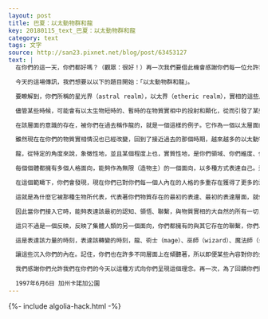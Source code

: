 ```yaml
---
layout: post
title: 巴夏：以太動物群和龍
key: 20180115_text_巴夏：以太動物群和龍
category: text
tags: 文字
source: http://san23.pixnet.net/blog/post/63453127
text: |
  在你們的這一天，你們都好嗎？（觀眾：很好！）再一次我們要借此機會感謝你們每一位允許我們通過這個特別的門戶，在這一天與你們的文明交流。再一次，每當我們文明被給與一個機會，以這種方式與你們交流，它打開了我們對宇宙的瞭解，通過體驗你們每一個人的獨特視角，我們瞭解到更多無限（造物主）表達自己的方式。因此我們感謝你們的這份禮物。

  今天的這場傳訊，我們想要以以下的題目開始：「以太動物群和龍」。

  要瞭解到，你們所稱的星光界（astral realm），以太界（etheric realm），實相的這些層面，這些維度，和你們的維度一樣充滿了居民，居住於其中的種種形態的意識，可能並不總是擁有一個物質的對應版本。在星光界和以太界，有著和物質界同樣繁多的各種形態的植物群（flora）和動物群（fauna）。任何物質的存在，在某種程度上，都擁有一個星光的和以太的對應版本。但並非每一個以太的存在都會在物質實相中顯化自己、或是固化自己的某一個版本。所以在很多方面，以太維度，星光層面，在許多方面，包含了你們在物質實相中未曾經驗過的事物，在生活中不曾顯現過的事物。

  儘管某些時候，可能會有以太生物短時的、暫時的在物質實相中的投射和顯化，從而引發了某些生物和存在的神話、傳說與記憶。之後它們可能又消失返回了以太層面，提升它們的頻率回到以太層面，從而，在某種意義上，從物質實相消失，再一次，給這類所謂的神話和傳說的報告蒙上了神秘性。當事人知道他們確實看到了，之後卻無法「證明」其存在，因為它們不再顯現於物質界。

  在該層面的意識的存在，被你們在過去稱作龍的，就是一個這樣的例子。它作為一個以太層面的表達體存在著，在某種意義上，居住在或生活在較低層的星光界和以太界，僅僅在極少數的情況下，為了種種原因，將自己推入到物質實相中。當然，曾經有過，在你們所稱的古老歷史中，當條件更有助益的時候，實實在在地更加有傳導性（conductive）的時候，讓這類的存在能夠在物質界顯現更長一段時間，與現在它們能夠顯現的時間相比而言。

  雖然現在在你們的物質實相情況也已經改變，回到了接近過去的那個時期，越來越多的以太動物具有更多的能力和可能性—由於你們集體意識裡發生的改變—更具傳導性的氛圍，讓它們能夠變得可見、能夠顯現於物質實相，就像它們在很久以前所做過的一樣。所以也許越來越多你們星球上的人們會開始看到不同種類的互動、不同種類的存在，或者至少能夠，姑且這麼說，現實地，感覺到（sensing）這些存在，因為物質實相、星光實相和以太實相之間的帷幕正變得越來越薄。並且，你們所稱的靈魂的顯現，和其它的現象，如麥田圈，都在指示著，在此之前主要是、僅僅是存在於星光和以太領域的事物，如今更加能夠顯化、或至少是能夠顯化它們自己的一個面向到物質實相中，讓你們感知到，以便能夠如你們所希望的，進行互動。

  龍，從特定的角度來說，象徵性地，並且某個程度上也，實質性地，是你們領域、你們維度、你們人群、你們智能的集體意識的某個面向的顯現，它同樣也與許多其它事物有關，關係到你們—如今是人類的靈魂們—過去的旅程，但是，作為你們所稱的龍的該特定形態的存在的一個顯現，如今你們能夠瞭解到這個存在代表了人類心理智慧的核心，非常深層的古老的核心。它能夠以多種方式表達自己，甚至是在每一個個體內在。

  每個個體都擁有多個人格面向，能夠作為無限（造物主）的一個面向，以多種方式表達自己。這就是為什麼龍的很多更古老的象徵，呈現為有多個頭的龍，你們所稱的有許多個頭的「九頭蛇」（hydra，希臘神話中砍去一個頭會長出兩個頭的九頭蛇），這是核心的、獨立存在的、原型的龍的存在在過去的一個表達和代表，代表了你們存在的許多層面，能夠以多種方式表達自己，甚至是在一個個體內，呈現出多個面孔。

  在這個範疇下，你們會發現，現在你們已對你們每一個人內在的人格的多重存在獲得了更多的洞見和領會，你們可以開始重新接入該核心力量，該古老力量，事實上代表著你在物質實相中最充分的力量之表達。這就是龍，一般意義上的、最簡單的象徵含義—你在物質實相中最充分的力量表達。同樣，因為它很古老，它表達和代表了最初的人類在物質實相中的開端，靈魂進入物質實相，進入物質層面的開端。

  這就是為什麼它被那種生物所代表，代表著你們物質存在的最初的表達、最初的表達層面，就你們能夠在物質實相中思考、感知和互動而言，在大腦中，通常被你們稱作「爬蟲腦」的原始簡單大腦所代表。龍，代表著這個層面的、你們集體智能的、你們爬蟲層面的腦，集合起來形成了你們所稱的龍的層面。所以，當你們接入龍的時候，你們接入的是最原始的、最基本的、最簡單的，最原始—沒有不好的意思—的層面，是指你們作為靈魂，集體地，最初進入物質實相的開端。

  因此當你們接入它時，能夠表達該最初的認知、領悟、聯繫，與物質實相的大自然的所有一切，以及星光界的所有一切，以太界的所有一切，靈界的一切。這將允許你們能夠重新尋回你們接地的力量。讓你們能夠帶著確信和保證而運作，令你認知到龍的力量所代表的是什麼。你們也會認知到，在某種程度上，在這個時代的這個時刻，你們允許以太界實質地顯現它自己的能力的顯現之一，是你們許多人如今擁有的，與被你們感知為一個爬蟲類的種族的一些互動。

  這只不過是一個反映，反映了集體人類的另一個面向，你們都擁有的與其它存在的聯繫，你們、灰人、爬蟲人、還有許多其它的，合起來—我要請求你們瞭解—是同一個更大智能的不同面孔、不同面向。開始用這種方式來看待你們自己，作為九頭蛇的一個頭，你們將能夠沿著脖子追溯到軀體，你們的，不僅是與你們自己的，同樣也與許多其它存在、其它造物的聯繫、關係，它們也在整體歷史中扮演著自己的角色，這整體的歷史是你們共享的，一直回溯到久遠的過去，甚至直到其它星球，其它文明。

  這是表達該力量的時刻，表達該轉變的時刻，龍、術士（mage）、巫師（wizard）、魔法師（sorcerer）等等，允許你們知道，以太動物群，星光動物們，星光居民們，以太居民們，你們都有對應版本在那邊，你們每一個，並且集體地，能夠重新連接到那些層面，並且重新尋回整體的聯繫，不僅是與你們在那個層面的自己，也與那個層面的集體整體，因為在那些層面中，特別是在以太層面，具有更少的障礙和分離，因而，通過去到該層面，會更容易連接到表達自己為各個形式文明、各個分離維度的人類全體、智能全體。瞭解如何與它取得聯繫，瞭解如何實現和表達那份，對於你們當前的物質領域的體驗來說可以解釋而且關係密切的聯繫。

  讓這些沉入你們的內在。記住，你們也在許多不同層面上在傾聽著，所以即便某些內容對你的外在物質心智可能難以理解，你的本我在共鳴層面上是理解的。當你自己開始與龍這個概念認同，認同這個以太呈現，認同你們的種族集體智慧、你們固有的力量、以及表達和宣示這個力量的能力，作為造物的表達，你們將開始瞭解，你們將開始感覺到，你內在燃起的火焰，你自己的永恆光芒，你自己的永恆力量。

  我們感謝你們允許我們在你們的今天以這種方式向你們呈現這個理念。再一次，為了回饋你們贈予我們文明的這份禮物，我們詢問，我及我們文明如何能夠服務你們？

  1997年6月6日 加州卡諾加公園
---
```


{%- include algolia-hack.html -%}
